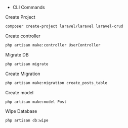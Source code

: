 - CLI Commands

Create Project
```bash
composer create-project laravel/laravel laravel-crud
```

Create controller
```bash
php artisan make:controller UserController
```

Migrate DB
```bash
php artisan migrate
```

Create Migration
```bash
php artisan make:migration create_posts_table
```

Create model
```bash
php artisan make:model Post
```

Wipe Database
```bash
php artisan db:wipe
```